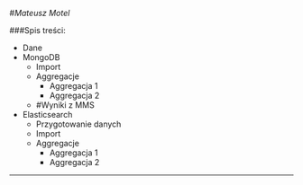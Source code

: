 #*Mateusz Motel*

###Spis treści:

* Dane
* MongoDB
    * Import
    * Aggregacje
        * Aggregacja 1
        * Aggregacja 2
    * #Wyniki z MMS
* Elasticsearch
    * Przygotowanie danych
    * Import
    * Aggregacje
        * Aggregacja 1
        * Aggregacja 2

***
